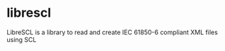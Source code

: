 librescl
========

LibreSCL is a library to read and create IEC 61850-6 compliant XML files using SCL 
